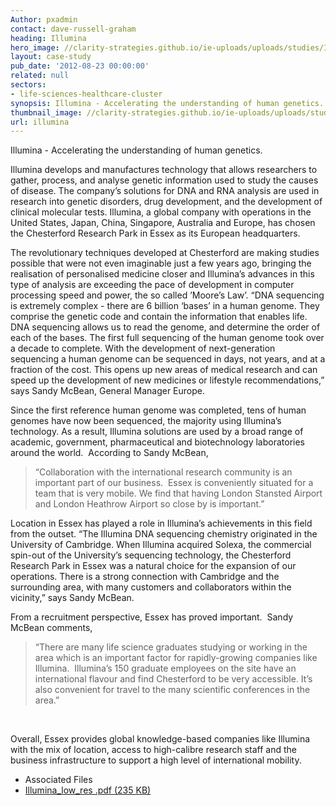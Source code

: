 ```yaml
---
Author: pxadmin
contact: dave-russell-graham
heading: Illumina
hero_image: //clarity-strategies.github.io/ie-uploads/uploads/studies/Illumina_banner.jpg
layout: case-study
pub_date: '2012-08-23 00:00:00'
related: null
sectors:
- life-sciences-healthcare-cluster
synopsis: Illumina - Accelerating the understanding of human genetics.
thumbnail_image: //clarity-strategies.github.io/ie-uploads/uploads/studies/Illumina_Tile.jpg
url: illumina
---
```


<p>Illumina - Accelerating the understanding of human genetics.</p><p>Illumina develops and manufactures technology that allows researchers to gather, process, and analyse genetic information used to study the causes of disease. The company’s solutions for DNA and RNA analysis are used in research into genetic disorders, drug development, and the development of clinical molecular tests. Illumina, a global company with operations in the United States, Japan, China, Singapore, Australia and Europe, has chosen the Chesterford Research Park in Essex as its European headquarters.</p><p>The revolutionary techniques developed at Chesterford are making studies possible that were not even imaginable just a few years ago, bringing the realisation of personalised medicine closer and Illumina’s advances in this type of analysis are exceeding the pace of development in computer processing speed and power, the so called ’Moore’s Law’. “DNA sequencing is extremely complex - there are 6 billion ‘bases’ in a human genome. They comprise the genetic code and contain the information that enables life. DNA sequencing allows us to read the genome, and determine the order of each of the bases. The first full sequencing of the human genome took over a decade to complete. With the development of next-generation sequencing a human genome can be sequenced in days, not years, and at a fraction of the cost. This opens up new areas of medical research and can speed up the development of new medicines or lifestyle recommendations,” says Sandy McBean, General Manager Europe.</p><p>Since the first reference human genome was completed, tens of human genomes have now been sequenced, the majority using Illumina’s technology. As a result, Illumina solutions are used by a broad range of academic, government, pharmaceutical and biotechnology laboratories around the world.  According to Sandy McBean,</p><blockquote><p>“Collaboration with the international research community is an important part of our business.  Essex is conveniently situated for a team that is very mobile. We find that having London Stansted Airport and London Heathrow Airport so close by is important.”</p></blockquote><p>Location in Essex has played a role in Illumina’s achievements in this field from the outset. “The Illumina DNA sequencing chemistry originated in the University of Cambridge. When Illumina acquired Solexa, the commercial spin-out of the University’s sequencing technology, the Chesterford Research Park in Essex was a natural choice for the expansion of our operations. There is a strong connection with Cambridge and the surrounding area, with many customers and collaborators within the vicinity,” says Sandy McBean.</p><p>From a recruitment perspective, Essex has proved important.  Sandy McBean comments,</p><blockquote><p>“There are many life science graduates studying or working in the area which is an important factor for rapidly-growing companies like Illumina.  Illumina’s 150 graduate employees on the site have an international flavour and find Chesterford to be very accessible. It’s also convenient for travel to the many scientific conferences in the area.”</p></blockquote><p> </p><p>Overall, Essex provides global knowledge-based companies like Illumina with the mix of location, access to high-calibre research staff and the business infrastructure to support a high level of international mobility.</p> <ul class='downloadable-files'><li class='header'>Associated Files</li><li><a alt='' class='btn' href='//clarity-strategies.github.io/ie-uploads/uploads/studies/Illumina_low_res.pdf' target='_blank'>Illumina_low_res .pdf <span>(235 KB)</span></a></li></ul>